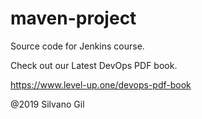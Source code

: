 # maven-project
Source code for Jenkins course.

Check out our Latest DevOps PDF book.

https://www.level-up.one/devops-pdf-book

@2019 Silvano Gil  
